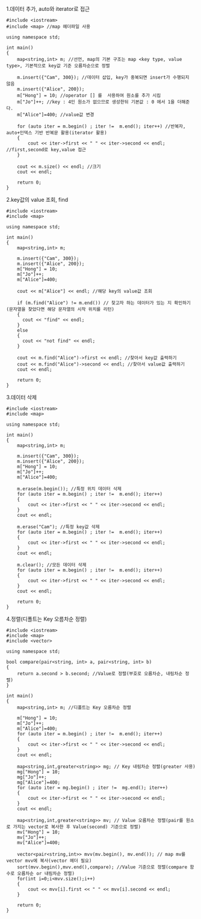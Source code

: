 1.데이터 추가, auto와 iterator로 접근

    #include <iostream>
    #include <map> //map 헤더파일 사용

    using namespace std;

    int main()
    {
        map<string,int> m; //선언, map의 기본 구조는 map <key type, value type>, 기본적으로 key값 기준 오름차순으로 정렬
        
        m.insert({"Cam", 300}); //데이터 삽입, key가 중복되면 insert가 수행되지 않음
        m.insert({"Alice", 200});
        m["Hong"] = 10; //operator [] 를  사용하여 원소를 추가 시킴
        m["Jo"]++; //key : 4인 원소가 없으므로 생성한뒤 기본값 : 0 에서 1을 더해준다.
        m["Alice"]=400; //value값 변경

        for (auto iter = m.begin() ; iter !=  m.end(); iter++) //반복자, auto+인덱스 기반 반복문 활용(iterator 활용)
        {
            cout << iter->first << " " << iter->second << endl; //first,second로 key,value 접근
        }
        
        cout << m.size() << endl; //크기
        cout << endl;

        return 0;
    }
    
2.key값의 value 조회, find

    #include <iostream>
    #include <map>

    using namespace std;

    int main()
    {
        map<string,int> m;

        m.insert({"Cam", 300});
        m.insert({"Alice", 200});
        m["Hong"] = 10;
        m["Jo"]++;
        m["Alice"]=400;

        cout << m["Alice"] << endl; //해당 key의 value값 조회

        if (m.find("Alice") != m.end()) // 찾고자 하는 데이터가 있는 지 확인하기(문자열을 찾았다면 해당 문자열의 시작 위치를 리턴)
        {
          cout << "find" << endl;
        }
        else
        {
          cout << "not find" << endl;
        }

        cout << m.find("Alice")->first << endl; //찾아서 key값 출력하기
        cout << m.find("Alice")->second << endl; //찾아서 value값 출력하기
        cout << endl;

        return 0;
    }
    
3.데이터 삭제

    #include <iostream>
    #include <map>

    using namespace std;

    int main()
    {
        map<string,int> m;

        m.insert({"Cam", 300});
        m.insert({"Alice", 200});
        m["Hong"] = 10;
        m["Jo"]++;
        m["Alice"]=400;

        m.erase(m.begin()); //특정 위치 데이터 삭제
        for (auto iter = m.begin() ; iter !=  m.end(); iter++)
        {
            cout << iter->first << " " << iter->second << endl;
        }
        cout << endl;

        m.erase("Cam"); //특정 key값 삭제
        for (auto iter = m.begin() ; iter !=  m.end(); iter++)
        {
            cout << iter->first << " " << iter->second << endl;
        }
        cout << endl;

        m.clear(); //모든 데이터 삭제
        for (auto iter = m.begin() ; iter !=  m.end(); iter++)
        {
            cout << iter->first << " " << iter->second << endl;
        }
        cout << endl;

        return 0;
    }
    
4.정렬(디폴트는 Key 오름차순 정렬)

    #include <iostream>
    #include <map>
    #include <vector>

    using namespace std;

    bool compare(pair<string, int> a, pair<string, int> b)
    {
        return a.second > b.second; //Value로 정렬(부호로 오름차순, 내림차순 정렬)
    }

    int main()
    {
        map<string,int> m; //디폴트는 Key 오름차순 정렬

        m["Hong"] = 10;
        m["Jo"]++;
        m["Alice"]=400;
        for (auto iter = m.begin() ; iter !=  m.end(); iter++)
        {
            cout << iter->first << " " << iter->second << endl;
        }
        cout << endl;

        map<string,int,greater<string>> mg; // Key 내림차순 정렬(greater 사용)
        mg["Hong"] = 10;
        mg["Jo"]++;
        mg["Alice"]=400;
        for (auto iter = mg.begin() ; iter !=  mg.end(); iter++)
        {
            cout << iter->first << " " << iter->second << endl;
        }
        cout << endl;

        map<string,int,greater<string>> mv; // Value 오름차순 정렬(pair를 원소로 가지는 vector로 복사한 후 Value(second) 기준으로 정렬)
        mv["Hong"] = 10;
        mv["Jo"]++;
        mv["Alice"]=400;

        vector<pair<string,int>> mvv(mv.begin(), mv.end()); // map mv를 vector mvv에 복사(vector 헤더 필요)
        sort(mvv.begin(),mvv.end(),compare); //Value 기준으로 정렬(compare 함수로 오름차순 or 내림차순 정렬)
        for(int i=0;i<mvv.size();i++)
        {
            cout << mvv[i].first << " " << mvv[i].second << endl;
        }

        return 0;
    }

